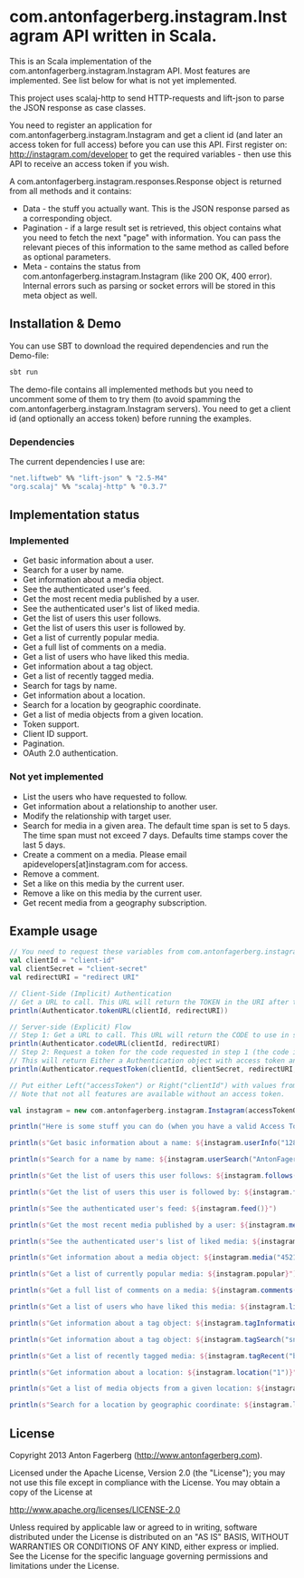 # com.antonfagerberg.instagram.Instagram API written in Scala.
This is an Scala implementation of the com.antonfagerberg.instagram.Instagram API. Most features are implemented. See list below for what is not yet implemented.

This project uses scalaj-http to send HTTP-requests and lift-json to parse the JSON response as case classes.

You need to register an application for com.antonfagerberg.instagram.Instagram and get a client id (and later an access token for full access) before you can use this API. First register on: http://instagram.com/developer to get the required variables - then use this API to receive an access token if you wish.

A com.antonfagerberg.instagram.responses.Response object is returned from all methods and it contains:
 * Data - the stuff you actually want. This is the JSON response parsed as a corresponding object.
 * Pagination - if a large result set is retrieved, this object contains what you need to fetch the next "page" with information. You can pass the relevant pieces of this information to the same method as called before as optional parameters.
 * Meta - contains the status from com.antonfagerberg.instagram.Instagram (like 200 OK, 400 error). Internal errors such as parsing or socket errors will be stored in this meta object as well.

## Installation & Demo
You can use SBT to download the required dependencies and run the Demo-file:

```bash
sbt run
```

The demo-file contains all implemented methods but you need to uncomment some of them to try them (to avoid spamming the com.antonfagerberg.instagram.Instagram servers). You need to get a client id (and optionally an access token) before running the examples.

### Dependencies
The current dependencies I use are:
```bash
"net.liftweb" %% "lift-json" % "2.5-M4"
"org.scalaj" %% "scalaj-http" % "0.3.7"
```

## Implementation status

### Implemented
 * Get basic information about a user.
 * Search for a user by name.
 * Get information about a media object.
 * See the authenticated user's feed.
 * Get the most recent media published by a user.
 * See the authenticated user's list of liked media.
 * Get the list of users this user follows.
 * Get the list of users this user is followed by.
 * Get a list of currently popular media.
 * Get a full list of comments on a media.
 * Get a list of users who have liked this media.
 * Get information about a tag object.
 * Get a list of recently tagged media.
 * Search for tags by name.
 * Get information about a location.
 * Search for a location by geographic coordinate.
 * Get a list of media objects from a given location.
 * Token support.
 * Client ID support.
 * Pagination.
 * OAuth 2.0 authentication.

### Not yet implemented
 * List the users who have requested to follow.
 * Get information about a relationship to another user.
 * Modify the relationship with target user.
 * Search for media in a given area. The default time span is set to 5 days. The time span must not exceed 7 days. Defaults time stamps cover the last 5 days.
 * Create a comment on a media. Please email apidevelopers[at]instagram.com for access.
 * Remove a comment.
 * Set a like on this media by the current user.
 * Remove a like on this media by the current user.
 * Get recent media from a geography subscription.

## Example usage
```Scala
// You need to request these variables from com.antonfagerberg.instagram.Instagram: www.instagram.com/developer
val clientId = "client-id"
val clientSecret = "client-secret"
val redirectURI = "redirect URI"

// Client-Side (Implicit) Authentication
// Get a URL to call. This URL will return the TOKEN in the URI after the #-symbol (and you're done)..
println(Authenticator.tokenURL(clientId, redirectURI))

// Server-side (Explicit) Flow
// Step 1: Get a URL to call. This URL will return the CODE to use in step 2 in the URI as a parameter code.
println(Authenticator.codeURL(clientId, redirectURI)
// Step 2: Request a token for the code requested in step 1 (the code is valid one time only).
// This will return Either a Authentication object with access token and user information or a Meta object on failure.
println(Authenticator.requestToken(clientId, clientSecret, redirectURI, code = "the code from step 1"))

// Put either Left("accessToken") or Right("clientId") with values from com.antonfagerberg.instagram.Instagram here.
// Note that not all features are available without an access token.

val instagram = new com.antonfagerberg.instagram.Instagram(accessTokenOrClientId = Left("Put-access-token-here"))

println("Here is some stuff you can do (when you have a valid Access Token or Client Id):")

println(s"Get basic information about a name: ${instagram.userInfo("12895238")}")

println(s"Search for a name by name: ${instagram.userSearch("AntonFagerberg")}")

println(s"Get the list of users this user follows: ${instagram.follows("12895238")}")

println(s"Get the list of users this user is followed by: ${instagram.followedBy("12895238")}")

println(s"See the authenticated user's feed: ${instagram.feed()}")

println(s"Get the most recent media published by a user: ${instagram.mediaRecent("12895238")}")

println(s"See the authenticated user's list of liked media: ${instagram.liked()}")

println(s"Get information about a media object: ${instagram.media("452194471682227494_12895238")}")

println(s"Get a list of currently popular media: ${instagram.popular}")

println(s"Get a full list of comments on a media: ${instagram.comments("452194471682227494_12895238")}")

println(s"Get a list of users who have liked this media: ${instagram.likes("452194471682227494_12895238")}")

println(s"Get information about a tag object: ${instagram.tagInformation("hipster")}")

println(s"Get information about a tag object: ${instagram.tagSearch("snowy")}")

println(s"Get a list of recently tagged media: ${instagram.tagRecent("beer")}")

println(s"Get information about a location: ${instagram.location("1")}")

println(s"Get a list of media objects from a given location: ${instagram.locationMedia("1")}")

println(s"Search for a location by geographic coordinate: ${instagram.locationSearch(Some("48.858844" -> "2.294351"))}")
```

## License
Copyright 2013 Anton Fagerberg (http://www.antonfagerberg.com).

Licensed under the Apache License, Version 2.0 (the "License"); you may not use this file except in compliance with the License. You may obtain a copy of the License at

http://www.apache.org/licenses/LICENSE-2.0

Unless required by applicable law or agreed to in writing, software distributed under the License is distributed on an "AS IS" BASIS, WITHOUT WARRANTIES OR CONDITIONS OF ANY KIND, either express or implied. See the License for the specific language governing permissions and limitations under the License.